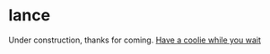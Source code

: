 # lance

Under construction, thanks for coming. [Have a coolie while you wait](https://jquery-plugins.net/image/plugin/cookiesjs-interactive-easy-cookies-from-your-browser-javascript.png)
